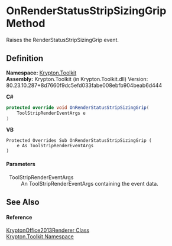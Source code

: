 # OnRenderStatusStripSizingGrip Method


Raises the RenderStatusStripSizingGrip event.



## Definition
**Namespace:** <a href="79d2eac2-21f4-54ff-7552-b20c33c30600.md">Krypton.Toolkit</a>  
**Assembly:** Krypton.Toolkit (in Krypton.Toolkit.dll) Version: 80.23.10.287+8d7660f9dc5efd033fabe008ebfb904beab6d444

**C#**
``` C#
protected override void OnRenderStatusStripSizingGrip(
	ToolStripRenderEventArgs e
)
```
**VB**
``` VB
Protected Overrides Sub OnRenderStatusStripSizingGrip ( 
	e As ToolStripRenderEventArgs
)
```



#### Parameters
<dl><dt>  ToolStripRenderEventArgs</dt><dd>An ToolStripRenderEventArgs containing the event data.</dd></dl>

## See Also


#### Reference
<a href="82d2557b-d45a-a032-7147-0a597a960f1a.md">KryptonOffice2013Renderer Class</a>  
<a href="79d2eac2-21f4-54ff-7552-b20c33c30600.md">Krypton.Toolkit Namespace</a>  
